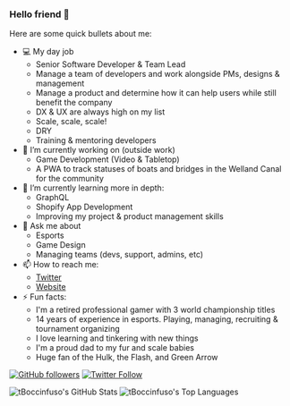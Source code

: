 ### Hello friend 👋

Here are some quick bullets about me:

- 💻 My day job
    - Senior Software Developer & Team Lead
    - Manage a team of developers and work alongside PMs, designs & management
    - Manage a product and determine how it can help users while still benefit the company
    - DX & UX are always high on my list
    - Scale, scale, scale!
    - DRY
    - Training & mentoring developers
- 🔭 I’m currently working on (outside work)
    - Game Development (Video & Tabletop)
    - A PWA to track statuses of boats and bridges in the Welland Canal for the community
- 🌱 I’m currently learning more in depth:
    - GraphQL
    - Shopify App Development
    - Improving my project & product management skills
- 💬 Ask me about
    - Esports
    - Game Design
    - Managing teams (devs, support, admins, etc)
- 📫 How to reach me:
    - [Twitter](https://twitter.com/boccinfusoT)
    - [Website](https://tboccinfuso.com)
- ⚡ Fun facts:
    - I'm a retired professional gamer with 3 world championship titles
    - 14 years of experience in esports. Playing, managing, recruiting & tournament organizing
    - I love learning and tinkering with new things
    - I'm a proud dad to my fur and scale babies
    - Huge fan of the Hulk, the Flash, and Green Arrow

[![GitHub followers](https://img.shields.io/github/followers/tBoccinfuso?label=Follow%20at%20GitHub&style=for-the-badge)](https://github.com/tBoccinfuso)
[![Twitter Follow](https://img.shields.io/twitter/follow/boccinfusoT?label=Follow%20at%20Twitter&style=for-the-badge)](https://twitter.com/boccinfusoT)

![tBoccinfuso's GitHub Stats](https://github-readme-stats.vercel.app/api?username=tBoccinfuso&theme=highcontrast&show_icons=true&&line_height=40)
![tBoccinfuso's Top Languages](https://github-readme-stats.vercel.app/api/top-langs/?username=tBoccinfuso&theme=highcontrast)
